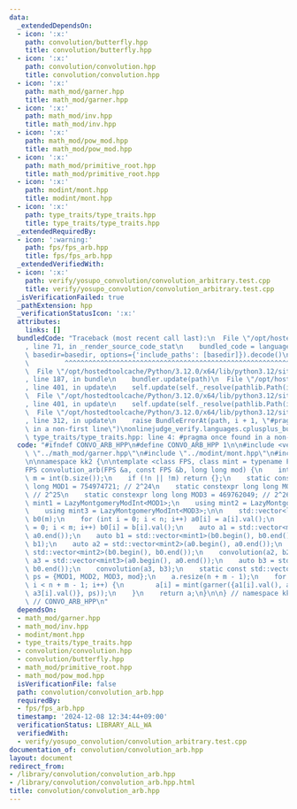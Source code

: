 ```yaml
---
data:
  _extendedDependsOn:
  - icon: ':x:'
    path: convolution/butterfly.hpp
    title: convolution/butterfly.hpp
  - icon: ':x:'
    path: convolution/convolution.hpp
    title: convolution/convolution.hpp
  - icon: ':x:'
    path: math_mod/garner.hpp
    title: math_mod/garner.hpp
  - icon: ':x:'
    path: math_mod/inv.hpp
    title: math_mod/inv.hpp
  - icon: ':x:'
    path: math_mod/pow_mod.hpp
    title: math_mod/pow_mod.hpp
  - icon: ':x:'
    path: math_mod/primitive_root.hpp
    title: math_mod/primitive_root.hpp
  - icon: ':x:'
    path: modint/mont.hpp
    title: modint/mont.hpp
  - icon: ':x:'
    path: type_traits/type_traits.hpp
    title: type_traits/type_traits.hpp
  _extendedRequiredBy:
  - icon: ':warning:'
    path: fps/fps_arb.hpp
    title: fps/fps_arb.hpp
  _extendedVerifiedWith:
  - icon: ':x:'
    path: verify/yosupo_convolution/convolution_arbitrary.test.cpp
    title: verify/yosupo_convolution/convolution_arbitrary.test.cpp
  _isVerificationFailed: true
  _pathExtension: hpp
  _verificationStatusIcon: ':x:'
  attributes:
    links: []
  bundledCode: "Traceback (most recent call last):\n  File \"/opt/hostedtoolcache/Python/3.12.0/x64/lib/python3.12/site-packages/onlinejudge_verify/documentation/build.py\"\
    , line 71, in _render_source_code_stat\n    bundled_code = language.bundle(stat.path,\
    \ basedir=basedir, options={'include_paths': [basedir]}).decode()\n          \
    \         ^^^^^^^^^^^^^^^^^^^^^^^^^^^^^^^^^^^^^^^^^^^^^^^^^^^^^^^^^^^^^^^^^^^^^^^^^^^^^^^^^\n\
    \  File \"/opt/hostedtoolcache/Python/3.12.0/x64/lib/python3.12/site-packages/onlinejudge_verify/languages/cplusplus.py\"\
    , line 187, in bundle\n    bundler.update(path)\n  File \"/opt/hostedtoolcache/Python/3.12.0/x64/lib/python3.12/site-packages/onlinejudge_verify/languages/cplusplus_bundle.py\"\
    , line 401, in update\n    self.update(self._resolve(pathlib.Path(included), included_from=path))\n\
    \  File \"/opt/hostedtoolcache/Python/3.12.0/x64/lib/python3.12/site-packages/onlinejudge_verify/languages/cplusplus_bundle.py\"\
    , line 401, in update\n    self.update(self._resolve(pathlib.Path(included), included_from=path))\n\
    \  File \"/opt/hostedtoolcache/Python/3.12.0/x64/lib/python3.12/site-packages/onlinejudge_verify/languages/cplusplus_bundle.py\"\
    , line 312, in update\n    raise BundleErrorAt(path, i + 1, \"#pragma once found\
    \ in a non-first line\")\nonlinejudge_verify.languages.cplusplus_bundle.BundleErrorAt:\
    \ type_traits/type_traits.hpp: line 4: #pragma once found in a non-first line\n"
  code: "#ifndef CONVO_ARB_HPP\n#define CONVO_ARB_HPP 1\n\n#include <vector>\n\n#include\
    \ \"../math_mod/garner.hpp\"\n#include \"../modint/mont.hpp\"\n#include \"convolution.hpp\"\
    \n\nnamespace kk2 {\n\ntemplate <class FPS, class mint = typename FPS::value_type>\n\
    FPS convolution_arb(FPS &a, const FPS &b, long long mod) {\n    int n = int(a.size()),\
    \ m = int(b.size());\n    if (!n || !m) return {};\n    static constexpr long\
    \ long MOD1 = 754974721; // 2^24\n    static constexpr long long MOD2 = 167772161;\
    \ // 2^25\n    static constexpr long long MOD3 = 469762049; // 2^26\n    using\
    \ mint1 = LazyMontgomeryModInt<MOD1>;\n    using mint2 = LazyMontgomeryModInt<MOD2>;\n\
    \    using mint3 = LazyMontgomeryModInt<MOD3>;\n\n    std::vector<long long> a0(n),\
    \ b0(m);\n    for (int i = 0; i < n; i++) a0[i] = a[i].val();\n    for (int i\
    \ = 0; i < m; i++) b0[i] = b[i].val();\n    auto a1 = std::vector<mint1>(a0.begin(),\
    \ a0.end());\n    auto b1 = std::vector<mint1>(b0.begin(), b0.end());\n    convolution(a1,\
    \ b1);\n    auto a2 = std::vector<mint2>(a0.begin(), a0.end());\n    auto b2 =\
    \ std::vector<mint2>(b0.begin(), b0.end());\n    convolution(a2, b2);\n    auto\
    \ a3 = std::vector<mint3>(a0.begin(), a0.end());\n    auto b3 = std::vector<mint3>(b0.begin(),\
    \ b0.end());\n    convolution(a3, b3);\n    static const std::vector<long long>\
    \ ps = {MOD1, MOD2, MOD3, mod};\n    a.resize(n + m - 1);\n    for (int i = 0;\
    \ i < n + m - 1; i++) {\n        a[i] = mint(garner({a1[i].val(), a2[i].val(),\
    \ a3[i].val()}, ps));\n    }\n    return a;\n}\n\n} // namespace kk2\n\n#endif\
    \ // CONVO_ARB_HPP\n"
  dependsOn:
  - math_mod/garner.hpp
  - math_mod/inv.hpp
  - modint/mont.hpp
  - type_traits/type_traits.hpp
  - convolution/convolution.hpp
  - convolution/butterfly.hpp
  - math_mod/primitive_root.hpp
  - math_mod/pow_mod.hpp
  isVerificationFile: false
  path: convolution/convolution_arb.hpp
  requiredBy:
  - fps/fps_arb.hpp
  timestamp: '2024-12-08 12:34:44+09:00'
  verificationStatus: LIBRARY_ALL_WA
  verifiedWith:
  - verify/yosupo_convolution/convolution_arbitrary.test.cpp
documentation_of: convolution/convolution_arb.hpp
layout: document
redirect_from:
- /library/convolution/convolution_arb.hpp
- /library/convolution/convolution_arb.hpp.html
title: convolution/convolution_arb.hpp
---
```

